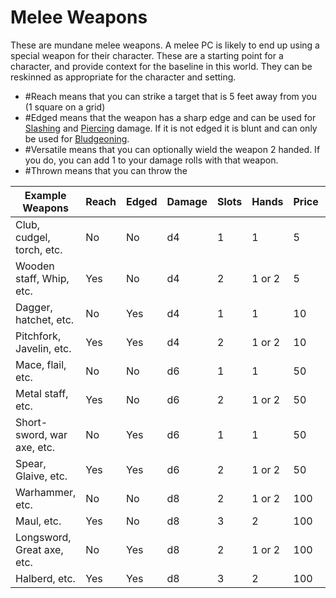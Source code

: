 # Melee Weapons

These are mundane melee weapons. A melee PC is likely to end up using a special weapon for their character. These are a starting point for a character, and provide context for the baseline in this world. They can be reskinned as appropriate for the character and setting.

- #Reach means that you can strike a target that is 5 feet away from you (1 square on a grid)
- #Edged means that the weapon has a sharp edge and can be used for [Slashing](../../Damage%20Types/Slashing.md) and [Piercing](../../Damage%20Types/Piercing.md) damage. If it is not edged it is blunt and can only be used for [Bludgeoning](../../Damage%20Types/Bludgeoning.md). 
- #Versatile means that you can optionally wield the weapon 2 handed. If you do, you can add 1 to your damage rolls with that weapon.
- #Thrown means that you can throw the 
 
| Example Weapons            | Reach | Edged | Damage | Slots | Hands  | Price | Properties    |
| -------------------------- | ----- | ----- | ------ | ----- | ------ | ----- | ------------- |
| Club, cudgel, torch, etc.  | No    | No    | d4     | 1     | 1      | 5     |               |
| Wooden staff, Whip, etc.   | Yes   | No    | d4     | 2     | 1 or 2 | 5     | #Reach        |
| Dagger, hatchet, etc.      | No    | Yes   | d4     | 1     | 1      | 10    | #Edged        |
| Pitchfork, Javelin, etc.   | Yes   | Yes   | d4     | 2     | 1 or 2 | 10    | #Reach #Edged |
| Mace, flail, etc.          | No    | No    | d6     | 1     | 1      | 50    |               |
| Metal staff, etc.          | Yes   | No    | d6     | 2     | 1 or 2 | 50    |               |
| Short-sword, war axe, etc. | No    | Yes   | d6     | 1     | 1      | 50    |               |
| Spear, Glaive, etc.        | Yes   | Yes   | d6     | 2     | 1 or 2 | 50    |               |
| Warhammer, etc.            | No    | No    | d8     | 2     | 1 or 2 | 100   |               |
| Maul, etc.                 | Yes   | No    | d8     | 3     | 2      | 100   |               |
| Longsword, Great axe, etc. | No    | Yes   | d8     | 2     | 1 or 2 | 100   |               |
| Halberd, etc.              | Yes   | Yes   | d8     | 3     | 2      | 100   |               |

